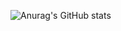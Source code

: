 ![Anurag's GitHub stats](https://github-readme-stats.vercel.app/api?username=YatinDanani&show_icons=true&theme=transparent)
